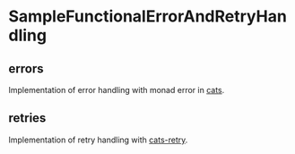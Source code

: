 # SampleFunctionalErrorAndRetryHandling

## errors
Implementation of error handling with monad error in [cats](https://github.com/typelevel/cats).

## retries
Implementation of retry handling with [cats-retry](https://github.com/cb372/cats-retry).
